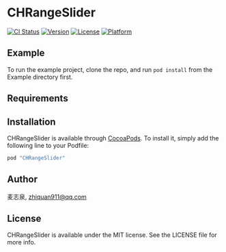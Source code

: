 # CHRangeSlider

[![CI Status](http://img.shields.io/travis/麦志泉/CHRangeSlider.svg?style=flat)](https://travis-ci.org/麦志泉/CHRangeSlider)
[![Version](https://img.shields.io/cocoapods/v/CHRangeSlider.svg?style=flat)](http://cocoapods.org/pods/CHRangeSlider)
[![License](https://img.shields.io/cocoapods/l/CHRangeSlider.svg?style=flat)](http://cocoapods.org/pods/CHRangeSlider)
[![Platform](https://img.shields.io/cocoapods/p/CHRangeSlider.svg?style=flat)](http://cocoapods.org/pods/CHRangeSlider)

## Example

To run the example project, clone the repo, and run `pod install` from the Example directory first.

## Requirements

## Installation

CHRangeSlider is available through [CocoaPods](http://cocoapods.org). To install
it, simply add the following line to your Podfile:

```ruby
pod "CHRangeSlider"
```

## Author

麦志泉, zhiquan911@qq.com

## License

CHRangeSlider is available under the MIT license. See the LICENSE file for more info.
